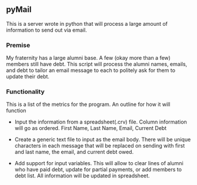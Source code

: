 pyMail
------

This is a server wrote in python that will process a large amount of information to send out via email.

### Premise

My fraternity has a large alumni base.  A few (okay more than a few) members still have debt.  This script will process the alumni names, emails, and debt to tailor an email message to each to politely ask for them to update their debt.

### Functionality

This is a list of the metrics for the program.  An outline for how it will function

*	Input the information from a spreadsheet(.crv) file.  Column information will go as ordered. First Name, Last Name, Email, Current Debt

*	Create a generic text file to input as the email body.  There will be unique characters in each message that will be replaced on sending with first and last name, the email, and current debt owed.

*	Add support for input variables.  This will allow to clear lines of alumni who have paid debt, update for partial payments, or add members to debt list.  All information will be updated in spreadsheet.